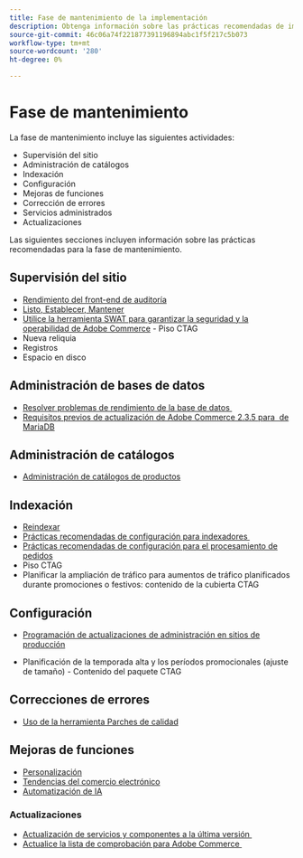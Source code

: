```yaml
---
title: Fase de mantenimiento de la implementación
description: Obtenga información sobre las prácticas recomendadas de implementación para la fase de mantenimiento de los proyectos de Adobe Commerce.
source-git-commit: 46c06a74f221877391196894abc1f5f217c5b073
workflow-type: tm+mt
source-wordcount: '280'
ht-degree: 0%

---
```



# Fase de mantenimiento

La fase de mantenimiento incluye las siguientes actividades:

- Supervisión del sitio
- Administración de catálogos
- Indexación
- Configuración
- Mejoras de funciones
- Corrección de errores
- Servicios administrados
- Actualizaciones

Las siguientes secciones incluyen información sobre las prácticas recomendadas para la fase de mantenimiento.

## Supervisión del sitio

- [Rendimiento del front-end de auditoría](frontend-performance.md)
- [Listo, Establecer, Mantener](https://business.adobe.com/blog/basics/ready-set-maintain)
- [Utilice la herramienta SWAT para garantizar la seguridad y la operabilidad de Adobe Commerce](https://experienceleague.adobe.com/docs/commerce-operations/tools/site-wide-analysis-tool/intro.html?lang=en#integrations-with-other-adobe-commerce-support-tools) - Piso CTAG
- Nueva reliquia
- Registros
- Espacio en disco

## Administración de bases de datos

- [Resolver problemas de rendimiento de la base de datos &#x200B;](resolve-database-performance-issues.md)
- [Requisitos previos de actualización de Adobe Commerce 2.3.5 para &#x200B; de MariaDB](commerce-235-upgrade-prerequisites-mariadb.md)

## Administración de catálogos

<!-- Asset not yet integrated
- [Catalog Image Resizing](https://wiki.corp.adobe.com/x/oj4ykw) (wiki)
-->
- [Administración de catálogos de productos](https://www.gotostage.com/channel/fca90f7960be436f9b849215d9e06026/recording/2eea2782fc874047a020391000519f8b/watch?source=CHANNEL)

## Indexación

<!-- Asset not yet integrated
- [Reindexing - the safe way](https://wiki.corp.adobe.com/x/oj4ykw)(wiki)
-->
- [Reindexar](https://developer.adobe.com/commerce/php/development/components/indexing/#how-to-reindex)
- [Prácticas recomendadas de configuración para indexadores &#x200B;](indexer-configuration.md)
- [Prácticas recomendadas de configuración para el procesamiento de pedidos](order-processing-configuration.md)
- Piso CTAG
- Planificar la ampliación de tráfico para aumentos de tráfico planificados durante promociones o festivos: contenido de la cubierta CTAG

## Configuración

- [Programación de actualizaciones de administración en sitios de producción](scheduling-admin-updates-in-production.md)

- Planificación de la temporada alta y los períodos promocionales (ajuste de tamaño) - Contenido del paquete CTAG

## Correcciones de errores

- [Uso de la herramienta Parches de calidad](https://experienceleague.adobe.com/docs/commerce-operations/tools/quality-patches-tool/usage.html)

## Mejoras de funciones

- [Personalización](https://www.gotostage.com/channel/fca90f7960be436f9b849215d9e06026/recording/e218545a77de490fb5102eca07d0580a/watch?source=CHANNEL)
- [Tendencias del comercio electrónico](https://www.gotostage.com/channel/fca90f7960be436f9b849215d9e06026/recording/9a772468d7b64409a3d5dff4d67e656d/watch?source=CHANNEL)
- [Automatización de IA](https://www.gotostage.com/channel/fca90f7960be436f9b849215d9e06026/recording/27ae23699c2847be981a23ca098e548f/watch?source=CHANNEL)

### Actualizaciones

- [Actualización de servicios y componentes a la última versión &#x200B;](update-services.md)
- [Actualice la lista de comprobación para Adobe Commerce &#x200B;](upgrade-checklist.md)
